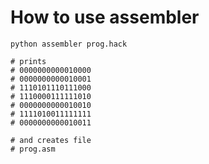 How to use assembler
====================

```
python assembler prog.hack

# prints
# 0000000000010000
# 0000000000010001
# 1110101110111000
# 1110000111111010
# 0000000000010010
# 1111010011111111
# 0000000000010011

# and creates file
# prog.asm
```
